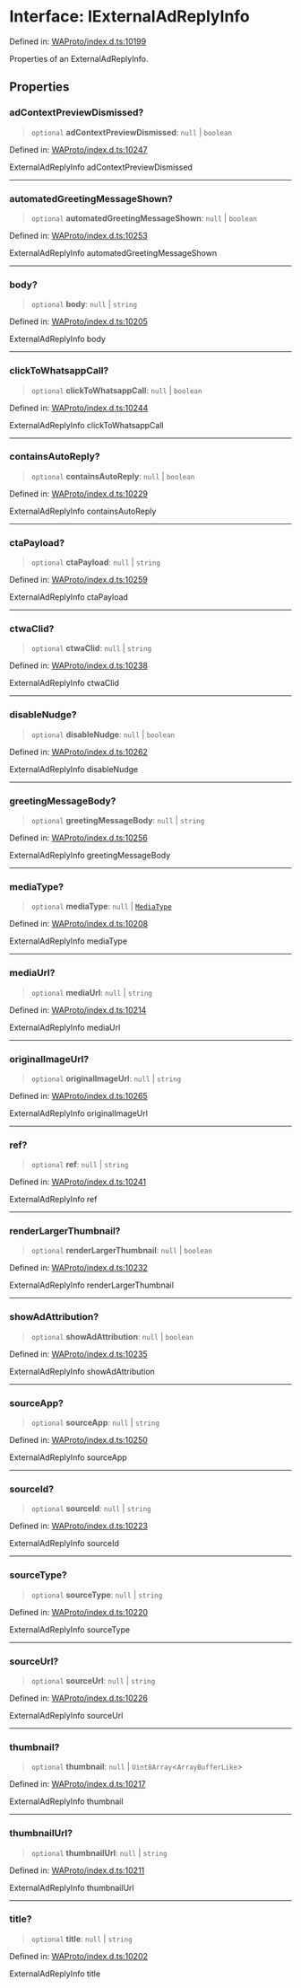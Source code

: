 # Interface: IExternalAdReplyInfo

Defined in: [WAProto/index.d.ts:10199](https://github.com/Fokusdotid/Baileys/blob/8399cb6fd4e55090cdf57b06ffaae3e8a88880fe/WAProto/index.d.ts#L10199)

Properties of an ExternalAdReplyInfo.

## Properties

### adContextPreviewDismissed?

> `optional` **adContextPreviewDismissed**: `null` \| `boolean`

Defined in: [WAProto/index.d.ts:10247](https://github.com/Fokusdotid/Baileys/blob/8399cb6fd4e55090cdf57b06ffaae3e8a88880fe/WAProto/index.d.ts#L10247)

ExternalAdReplyInfo adContextPreviewDismissed

***

### automatedGreetingMessageShown?

> `optional` **automatedGreetingMessageShown**: `null` \| `boolean`

Defined in: [WAProto/index.d.ts:10253](https://github.com/Fokusdotid/Baileys/blob/8399cb6fd4e55090cdf57b06ffaae3e8a88880fe/WAProto/index.d.ts#L10253)

ExternalAdReplyInfo automatedGreetingMessageShown

***

### body?

> `optional` **body**: `null` \| `string`

Defined in: [WAProto/index.d.ts:10205](https://github.com/Fokusdotid/Baileys/blob/8399cb6fd4e55090cdf57b06ffaae3e8a88880fe/WAProto/index.d.ts#L10205)

ExternalAdReplyInfo body

***

### clickToWhatsappCall?

> `optional` **clickToWhatsappCall**: `null` \| `boolean`

Defined in: [WAProto/index.d.ts:10244](https://github.com/Fokusdotid/Baileys/blob/8399cb6fd4e55090cdf57b06ffaae3e8a88880fe/WAProto/index.d.ts#L10244)

ExternalAdReplyInfo clickToWhatsappCall

***

### containsAutoReply?

> `optional` **containsAutoReply**: `null` \| `boolean`

Defined in: [WAProto/index.d.ts:10229](https://github.com/Fokusdotid/Baileys/blob/8399cb6fd4e55090cdf57b06ffaae3e8a88880fe/WAProto/index.d.ts#L10229)

ExternalAdReplyInfo containsAutoReply

***

### ctaPayload?

> `optional` **ctaPayload**: `null` \| `string`

Defined in: [WAProto/index.d.ts:10259](https://github.com/Fokusdotid/Baileys/blob/8399cb6fd4e55090cdf57b06ffaae3e8a88880fe/WAProto/index.d.ts#L10259)

ExternalAdReplyInfo ctaPayload

***

### ctwaClid?

> `optional` **ctwaClid**: `null` \| `string`

Defined in: [WAProto/index.d.ts:10238](https://github.com/Fokusdotid/Baileys/blob/8399cb6fd4e55090cdf57b06ffaae3e8a88880fe/WAProto/index.d.ts#L10238)

ExternalAdReplyInfo ctwaClid

***

### disableNudge?

> `optional` **disableNudge**: `null` \| `boolean`

Defined in: [WAProto/index.d.ts:10262](https://github.com/Fokusdotid/Baileys/blob/8399cb6fd4e55090cdf57b06ffaae3e8a88880fe/WAProto/index.d.ts#L10262)

ExternalAdReplyInfo disableNudge

***

### greetingMessageBody?

> `optional` **greetingMessageBody**: `null` \| `string`

Defined in: [WAProto/index.d.ts:10256](https://github.com/Fokusdotid/Baileys/blob/8399cb6fd4e55090cdf57b06ffaae3e8a88880fe/WAProto/index.d.ts#L10256)

ExternalAdReplyInfo greetingMessageBody

***

### mediaType?

> `optional` **mediaType**: `null` \| [`MediaType`](../namespaces/ExternalAdReplyInfo/enumerations/MediaType.md)

Defined in: [WAProto/index.d.ts:10208](https://github.com/Fokusdotid/Baileys/blob/8399cb6fd4e55090cdf57b06ffaae3e8a88880fe/WAProto/index.d.ts#L10208)

ExternalAdReplyInfo mediaType

***

### mediaUrl?

> `optional` **mediaUrl**: `null` \| `string`

Defined in: [WAProto/index.d.ts:10214](https://github.com/Fokusdotid/Baileys/blob/8399cb6fd4e55090cdf57b06ffaae3e8a88880fe/WAProto/index.d.ts#L10214)

ExternalAdReplyInfo mediaUrl

***

### originalImageUrl?

> `optional` **originalImageUrl**: `null` \| `string`

Defined in: [WAProto/index.d.ts:10265](https://github.com/Fokusdotid/Baileys/blob/8399cb6fd4e55090cdf57b06ffaae3e8a88880fe/WAProto/index.d.ts#L10265)

ExternalAdReplyInfo originalImageUrl

***

### ref?

> `optional` **ref**: `null` \| `string`

Defined in: [WAProto/index.d.ts:10241](https://github.com/Fokusdotid/Baileys/blob/8399cb6fd4e55090cdf57b06ffaae3e8a88880fe/WAProto/index.d.ts#L10241)

ExternalAdReplyInfo ref

***

### renderLargerThumbnail?

> `optional` **renderLargerThumbnail**: `null` \| `boolean`

Defined in: [WAProto/index.d.ts:10232](https://github.com/Fokusdotid/Baileys/blob/8399cb6fd4e55090cdf57b06ffaae3e8a88880fe/WAProto/index.d.ts#L10232)

ExternalAdReplyInfo renderLargerThumbnail

***

### showAdAttribution?

> `optional` **showAdAttribution**: `null` \| `boolean`

Defined in: [WAProto/index.d.ts:10235](https://github.com/Fokusdotid/Baileys/blob/8399cb6fd4e55090cdf57b06ffaae3e8a88880fe/WAProto/index.d.ts#L10235)

ExternalAdReplyInfo showAdAttribution

***

### sourceApp?

> `optional` **sourceApp**: `null` \| `string`

Defined in: [WAProto/index.d.ts:10250](https://github.com/Fokusdotid/Baileys/blob/8399cb6fd4e55090cdf57b06ffaae3e8a88880fe/WAProto/index.d.ts#L10250)

ExternalAdReplyInfo sourceApp

***

### sourceId?

> `optional` **sourceId**: `null` \| `string`

Defined in: [WAProto/index.d.ts:10223](https://github.com/Fokusdotid/Baileys/blob/8399cb6fd4e55090cdf57b06ffaae3e8a88880fe/WAProto/index.d.ts#L10223)

ExternalAdReplyInfo sourceId

***

### sourceType?

> `optional` **sourceType**: `null` \| `string`

Defined in: [WAProto/index.d.ts:10220](https://github.com/Fokusdotid/Baileys/blob/8399cb6fd4e55090cdf57b06ffaae3e8a88880fe/WAProto/index.d.ts#L10220)

ExternalAdReplyInfo sourceType

***

### sourceUrl?

> `optional` **sourceUrl**: `null` \| `string`

Defined in: [WAProto/index.d.ts:10226](https://github.com/Fokusdotid/Baileys/blob/8399cb6fd4e55090cdf57b06ffaae3e8a88880fe/WAProto/index.d.ts#L10226)

ExternalAdReplyInfo sourceUrl

***

### thumbnail?

> `optional` **thumbnail**: `null` \| `Uint8Array`\<`ArrayBufferLike`\>

Defined in: [WAProto/index.d.ts:10217](https://github.com/Fokusdotid/Baileys/blob/8399cb6fd4e55090cdf57b06ffaae3e8a88880fe/WAProto/index.d.ts#L10217)

ExternalAdReplyInfo thumbnail

***

### thumbnailUrl?

> `optional` **thumbnailUrl**: `null` \| `string`

Defined in: [WAProto/index.d.ts:10211](https://github.com/Fokusdotid/Baileys/blob/8399cb6fd4e55090cdf57b06ffaae3e8a88880fe/WAProto/index.d.ts#L10211)

ExternalAdReplyInfo thumbnailUrl

***

### title?

> `optional` **title**: `null` \| `string`

Defined in: [WAProto/index.d.ts:10202](https://github.com/Fokusdotid/Baileys/blob/8399cb6fd4e55090cdf57b06ffaae3e8a88880fe/WAProto/index.d.ts#L10202)

ExternalAdReplyInfo title
